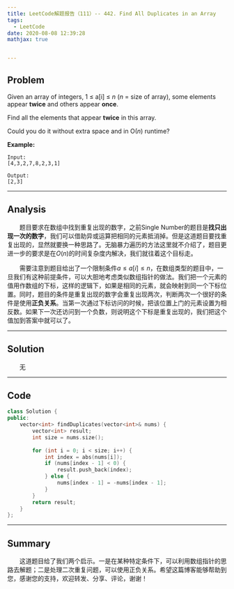```yaml
---
title: LeetCode解题报告（111）-- 442. Find All Duplicates in an Array
tags:
  - LeetCode
date: 2020-08-08 12:39:28
mathjax: true


---
```


## Problem

Given an array of integers, 1 ≤ a[i] ≤ *n* (*n* = size of array), some elements appear **twice** and others appear **once**.

Find all the elements that appear **twice** in this array.

Could you do it without extra space and in O(*n*) runtime?

<!-- more -->

**Example:**

```
Input:
[4,3,2,7,8,2,3,1]

Output:
[2,3]
```

------

## Analysis

&emsp;&emsp;题目要求在数组中找到重复出现的数字，之前Single Number的题目是**找只出现一次的数字**，我们可以借助异或运算把相同的元素抵消掉。但是这道题目要找重复出现的，显然就要换一种思路了。无脑暴力遍历的方法这里就不介绍了，题目更进一步的要求是在$O(n)$的时间复杂度内解决，我们就往着这个目标走。

&emsp;&emsp;需要注意到题目给出了一个限制条件$a \le a[i] \le n$，在数组类型的题目中，一旦我们有这种前提条件，可以大胆地考虑类似数组指针的做法。我们把一个元素的值用作数组的下标，这样的逻辑下，如果是相同的元素，就会映射到同一个下标位置。同时，题目的条件是重复出现的数字会重复出现两次，判断两次一个很好的条件是使用**正负关系**。当第一次通过下标访问的时候，把该位置上门的元素设置为相反数。如果下一次还访问到一个负数，则说明这个下标是重复出现的，我们把这个值加到答案中就可以了。

------

## Solution

&emsp;&emsp;无

------

## Code

```c++
class Solution {
public:
    vector<int> findDuplicates(vector<int>& nums) {
        vector<int> result;
        int size = nums.size();
        
        for (int i = 0; i < size; i++) {
            int index = abs(nums[i]);
            if (nums[index - 1] < 0) {
                result.push_back(index);
            } else {
                nums[index - 1] = -nums[index - 1];
            }
        }
        return result;
    }
};
```

------

## Summary

&emsp;&emsp;这道题目给了我们两个启示。一是在某种特定条件下，可以利用数组指针的思路去解题；二是处理二次重复问题，可以使用正负关系。希望这篇博客能够帮助到您，感谢您的支持，欢迎转发、分享、评论，谢谢！
